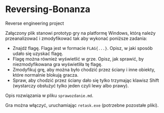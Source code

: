 # Reversing-Bonanza
Reverse engineering project

Załączony plik stanowi prototyp gry na platformę Windows, którą należy przeanalizować i zmodyfikować tak aby wykonać poniższe zadania:
- Znajdź flagę. Flaga jest w formacie `FLAG{...}`. Opisz, w jaki sposób udało się uzyskać flagę.
- Flagę można również wyświetlić w grze. Opisz, jak sprawić, by niezmodyfikowana gra wyświetliła tę flagę.
- Zmodyfikuj grę, aby można było chodzić przez ściany i inne obiekty, które normalnie blokują gracza.
- Spraw, aby chodzić przez ściany dało się tylko trzymając klawisz Shift (wystarczy obsłużyć tylko jeden czyli lewy albo prawy).

Opis rozwiązania w pliku `sprawozdanie.md`.

Gra można włączyć, uruchamiając `retask.exe` (potrzebne pozostałe pliki).
